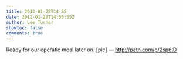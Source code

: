 ```yaml
---
title: 2012-01-28T14-55
date: 2012-01-28T14:55:55Z
author: Lee Turner
showtoc: false
comments: true
---
```


Ready for our operatic meal later on. [pic] — http://path.com/p/2sp6ID

